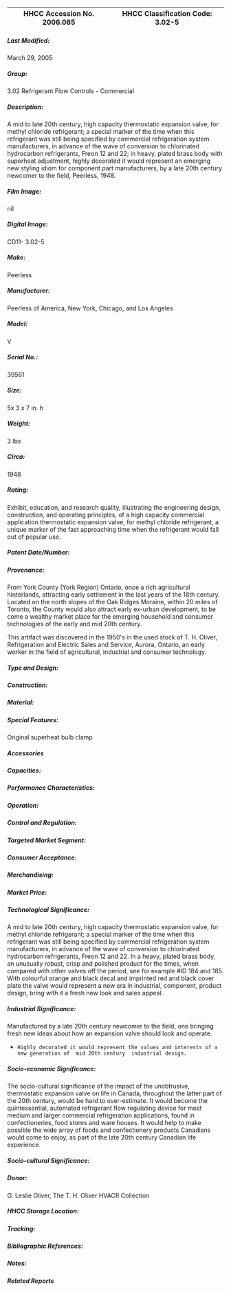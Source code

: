 | **HHCC Accession No. 2006.065** |**HHCC Classification Code:  3.02-5**|
| ----------- | ----------- |

##### Last Modified:
March 29, 2005

##### Group:
3.02 Refrigerant Flow Controls - Commercial

##### Description:
A mid to late 20th century, high capacity thermostatic expansion valve, for methyl chloride refrigerant; a special marker of the time when this refrigerant was still being specified by commercial refrigeration system manufacturers, in advance of the wave of conversion to chlorinated hydrocarbon refrigerants, Freon 12 and 22; in heavy, plated brass body with superheat adjustment, highly decorated it would represent an emerging new styling idiom for component part manufacturers, by a late 20th century newcomer to the field, Peerless, 1948.

##### Film Image:
nil

##### Digital Image:
CD11- 3.02-5

##### Make:
Peerless

##### Manufacturer:
Peerless of America, New York, Chicago, and Los Angeles

##### Model:
V

##### Serial No.:
39561

##### Size:
5x 3 x 7 in. h

##### Weight:
3 lbs

##### Circa:
1948

##### Rating:
Exhibit, education, and research quality, illustrating the engineering design, construction, and operating principles, of a high capacity commercial application thermostatic expansion valve, for methyl chloride refrigerant, a unique marker of the fast approaching time when the refrigerant would fall out of popular use.

##### Patent Date/Number:


##### Provenance:
From York County (York Region) Ontario, once a rich agricultural hinterlands, attracting early settlement in the last years of the 18th century. Located on the north slopes of the Oak Ridges Moraine, within 20 miles of Toronto, the County would also attract early ex-urban development, to be come a wealthy market place for the emerging household and consumer technologies of the early and mid 20th century. 


This artifact was discovered in the 1950's in the used stock of T. H. Oliver, Refrigeration and Electric Sales and Service, Aurora, Ontario, an early worker in the field of agricultural, industrial and consumer technology.

##### Type and Design:


##### Construction:


##### Material:


##### Special Features:
Original superheat bulb clamp

##### Accessories


##### Capacities:


##### Performance Characteristics:


##### Operation:


##### Control and Regulation:


##### Targeted Market Segment:


##### Consumer Acceptance:


##### Merchandising:


##### Market Price:


##### Technological Significance:
A mid to late 20th century, high capacity thermostatic expansion valve, for methyl chloride refrigerant; a special marker of the time when this refrigerant was still being specified by commercial refrigeration system manufacturers, in advance of the wave of conversion to chlorinated hydrocarbon refrigerants, Freon 12 and 22. 
In a heavy, plated brass body, an unusually robust, crisp and polished product for the times, when compared with other valves off the period, see for example #ID 184 and 185.
With colourful orange and black decal and imprinted red and black cover plate the valve would represent a new era in industrial, component, product design, bring with it a fresh new look and sales appeal.

##### Industrial Significance:
Manufactured by a late 20th century newcomer to the field, one bringing fresh new ideas about how an expansion valve should look and operate. 
-     Highly decorated it would represent the values and interests of a new generation of  mid 20th century  industrial design.

##### Socio-economic Significance:
The socio-cultural significance of the impact of the unobtrusive, thermostatic  expansion valve on life in Canada, throughout the latter part of the 20th century, would be hard to over-estimate. 
It would become the quintessential, automated refrigerant flow regulating device for most medium and larger commercial refrigeration applications, found in confectioneries, food stores and ware houses. It would help to make possible the wide array of foods and confectionery products Canadians would come to enjoy, as part of the late 20th century Canadian life experience.

##### Socio-cultural Significance:


##### Donor:
G. Leslie Oliver, The T. H. Oliver HVACR Collection

##### HHCC Storage Location:


##### Tracking:


##### Bibliographic References:


##### Notes:


##### Related Reports

